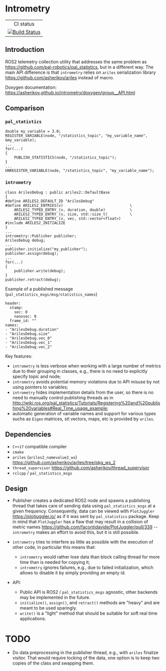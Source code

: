 Intrometry
==========

<table>
  <tr>
    <td align="center">
        CI status
    </td>
  </tr>
  <tr>
    <td align="center">
        <a href="https://github.com/asherikov/intrometry/actions/workflows/main.yml">
        <img src="https://github.com/asherikov/intrometry/actions/workflows/main.yml/badge.svg" alt="Build Status">
        </a>
    </td>
  </tr>
</table>


Introduction
------------

ROS2 telemetry collection utility that addresses the same problem as
<https://github.com/pal-robotics/pal_statistics>, but in a different way. The
main API difference is that `intrometry` relies on `ariles` serialization
library <https://github.com/asherikov/ariles> instead of macro.

Doxygen documentation: <https://asherikov.github.io/intrometry/doxygen/group__API.html>


Comparison
----------

### `pal_statistics`
```
double my_variable = 3.0;
REGISTER_VARIABLE(node, "/statistics_topic", "my_variable_name", &my_variable);
...
for(...)
{
    PUBLISH_STATISTICS(node, "/statistics_topic");
}
...
UNREGISTER_VARIABLE(node, "/statistics_topic", "my_variable_name");
```

### `intrometry`
```
class ArilesDebug : public ariles2::DefaultBase
{
#define ARILES2_DEFAULT_ID "ArilesDebug"
#define ARILES2_ENTRIES(v)                              \
    ARILES2_TYPED_ENTRY_(v, duration, double)           \
    ARILES2_TYPED_ENTRY_(v, size, std::size_t)          \
    ARILES2_TYPED_ENTRY_(v, vec, std::vector<float>)
#include ARILES2_INITIALIZE
}
...
intrometry::Publisher publisher;
ArilesDebug debug;
...
publisher.initialize("my_publisher");
publisher.assign(debug);
...
for(...)
{
    publisher.write(debug);
}
publisher.retract(debug);
```

Example of a published message (`pal_statistics_msgs/msg/statistics_names`)
```
header:
  stamp:
    sec: 0
    nanosec: 0
  frame_id: ""
names:
- "ArilesDebug.duration"
- "ArilesDebug.size"
- "ArilesDebug.vec_0"
- "ArilesDebug.vec_1"
- "ArilesDebug.vec_2"
```

Key features:

- `intrometry` is less verbose when working with a large number of metrics due
  to their grouping in classes, e.g., there is no need to explicitly specify
  topic and node;
- `intrometry` avoids potential memory violations due to API misuse by not
  using pointers to variables;
- `intrometry` hides implementation details from the user, so there is no need
  to manually control publishing threads as in
  <http://wiki.ros.org/pal_statistics/Tutorials/Registering%20and%20publishing%20variables#Real_Time_usage_example>;
- automatic generation of variable names and support for various types suchs as
  `Eigen` matrices, stl vectors, maps, etc is provided by `ariles`.


Dependencies
------------

- `C++17` compatible compiler
- `cmake`
- `ariles` (`ariles2_namevalue2_ws`) <https://github.com/asherikov/ariles/tree/pkg_ws_2>
- `thread_supervisor` <https://github.com/asherikov/thread_supervisor>
- `rclcpp` / `pal_statistics_msgs`


Design
------

- Publisher creates a dedicated ROS2 node and spawns a publishing thread that
  takes care of sending data using `pal_statistics_msgs` at a given frequency.
  Consequently, data can be viewed with `PlotJuggler` <https://plotjuggler.io/>
  as if it was sent by `pal_statistics` package. Keep in mind that
  `PlotJuggler` has a flaw that may result in a collision of metric names
  <https://github.com/facontidavide/PlotJuggler/pull/339> -- `intrometry` makes
  an effort to avoid this, but it is still possible.

- `intrometry` tries to interfere as little as possible with the execution of
  other code, in particular this means that:
    - `intrometry` would rather lose data than block calling thread for more
      time than is needed for copying it;
    - `intrometry` ignores failures, e.g., due to failed initialization, which
      allows to disable it by simply providing an empty id.

- API:
    - Public API is ROS2 / `pal_statistics_msgs` agnostic, other backends may
      be implemented in the future.
    - `initialize()`, `assign()`, and `retract()` methods are "heavy" and are
      meant to be used sparingly.
    - `write()` is a "light" method that should be suitable for soft real time
      applications.

TODO
====

- Do data preprocessing in the publisher thread, e.g., with `ariles` finalize
  visitor. That would require locking of the data, one option is to keep two
  copies of the class and swapping them.
